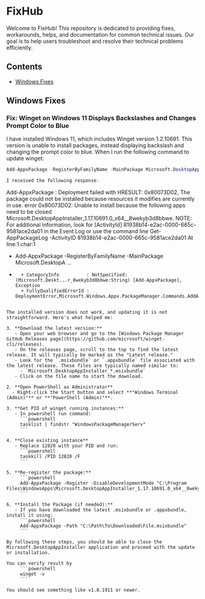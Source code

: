 # FixHub

Welcome to FixHub! This repository is dedicated to providing fixes, workarounds, helps, and documentation for common technical issues. Our goal is to help users troubleshoot and resolve their technical problems efficiently.

## Contents

- [Windows Fixes](#windows-fixes)

## Windows Fixes

### Fix: Winget on Windows 11 Displays Backslashes and Changes Prompt Color to Blue

I have installed Windows 11, which includes Winget version 1.2.10691. This version is unable to install packages, instead displaying backslash and changing the prompt color to blue. When I run the following command to update winget:

```powershell
Add-AppxPackage -RegisterByFamilyName -MainPackage Microsoft.DesktopAppInstaller_8wekyb3d8bbwe

I received the following response:
```
Add-AppxPackage : Deployment failed with HRESULT: 0x80073D02, The package could not be installed because resources it
modifies are currently in use.
error 0x80073D02: Unable to install because the following apps need to be closed
Microsoft.DesktopAppInstaller_1.17.10691.0_x64__8wekyb3d8bbwe.
NOTE: For additional information, look for [ActivityId] 81938b14-e2ac-0000-665c-9581ace2da01 in the Event Log or use
the command line Get-AppPackageLog -ActivityID 81938b14-e2ac-0000-665c-9581ace2da01
At line:1 char:1
+ Add-AppxPackage -RegisterByFamilyName -MainPackage Microsoft.DesktopA ...
+ ~~~~~~~~~~~~~~~~~~~~~~~~~~~~~~~~~~~~~~~~~~~~~~~~~~~~~~~~~~~~~~~~~~~~~
    + CategoryInfo          : NotSpecified: (Microsoft.Deskt...r_8wekyb3d8bbwe:String) [Add-AppxPackage], Exception
    + FullyQualifiedErrorId : DeploymentError,Microsoft.Windows.Appx.PackageManager.Commands.AddAppxPackageCommand
```

The installed version does not work, and updating it is not straightforward. Here's what helped me:

3. **Download the latest version:**
   - Open your web browser and go to the [Windows Package Manager GitHub Releases page](https://github.com/microsoft/winget-cli/releases).
   - On the releases page, scroll to the top to find the latest release. It will typically be marked as the "Latest release."
   - Look for the `.msixbundle` or `.appxbundle` file associated with the latest release. These files are typically named similar to:
     - `Microsoft.DesktopAppInstaller_*.msixbundle`
   - Click on the file name to start the download.

2. **Open PowerShell as Administrator**
  - Right-click the Start button and select **"Windows Terminal (Admin)"** or **"PowerShell (Admin)"**.

3. **Get PID of winget running instances:**
   - In powershell run command:
     ```powershell
     tasklist | findstr "WindowsPackageManagerServ"     
     ```

4. **Close existing instance**
   - Replace 12820 with your PID and run:
     ```powershell
     taskkill /PID 12820 /F     
     ```

5. **Re-register the package:**
     ```powershell
     Add-AppxPackage -Register -DisableDevelopmentMode "C:\Program Files\WindowsApps\Microsoft.DesktopAppInstaller_1.17.10691.0_x64__8wekyb3d8bbwe\AppXManifest.xml"
     ```

6. **Install the Package (if needed):**
   - If you have downloaded the latest .msixbundle or .appxbundle, install it using:
     ```powershell
     Add-AppxPackage -Path "C:\Path\To\Downloaded\File.msixbundle"
     ```

By following these steps, you should be able to close the Microsoft.DesktopAppInstaller application and proceed with the update or installation.

You can verify result by
     ```powershell
     winget -v
     ```

You should see something like v1.8.1911 or newer.
